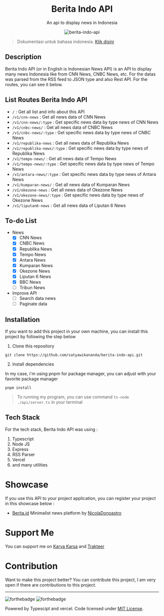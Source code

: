 <div align="center">
<h1>Berita Indo API</h1>

<p>An api to display news in Indonesia</p>

![berita-indo-api](https://socialify.git.ci/satyawikananda/berita-indo-api/image?description=1&forks=1&issues=1&logo=https%3A%2F%2Fi.pinimg.com%2Foriginals%2F26%2F91%2Ff2%2F2691f2fa1a0f078f5f274edf7fea6763.png&owner=1&pulls=1&stargazers=1&theme=Light)

</div>

> Dokumentasi untuk bahasa indonesia. [Klik disini](./README-ID.md)

## Description

Berita Indo API (or in English is Indonesian News API) is an API to display many news Indonesia like from CNN News, CNBC News, etc. For the datas was parsed from the RSS feed to JSON type and also Rest API. For the routes, you can see it below.

## List Routes Berita Indo API

- `/` : Get all list and info about this API
- `/v1/cnn-news` : Get all news data of CNN News
- `/v1/cnn-news/:type` : Get specific news data by type news of CNN News
- `/v1/cnbc-news/` : Get all news data of CNBC News
- `/v1/cnbc-news/:type` : Get specific news data by type news of CNBC News
- `/v1/republika-news` : Get all news data of Republika News
- `/v1/republika-news/:type` : Get specific news data by type news of Republika News
- `/v1/tempo-news/` : Get all news data of Tempo News
- `/v1/tempo-news/:type` : Get specific news data by type news of Tempo News
- `/v1/antara-news/:type` : Get specific news data by type news of Antara News
- `/v1/kumparan-news/` : Get all news data of Kumparan News
- `/v1/okezone-news` : Get all news data of Okezone News
- `/v1/okezone-news/:type` : Get specific news data by type news of Okezone News
- `/v1/liputan6-news` : Get all news data of Liputan 6 News

## To-do List

- News
  - [x] CNN News
  - [x] CNBC News
  - [x] Republika News
  - [x] Tempo News
  - [x] Antara News
  - [x] Kumparan News
  - [x] Okezone News
  - [x] Liputan 6 News
  - [x] BBC News
  - [ ] Tribun News
- Improve API
  - [ ] Search data news
  - [ ] Paginate data

## Installation

If you want to add this project in your own machine, you can install this project by following the step below

1. Clone this repository

```
git clone https://github.com/satyawikananda/berita-indo-api.git
```

2. Install dependencies

In my case, i'm using pnpm for package manager, you can adjust with your favorite package manager

```
pnpm install
```

> To running my program, you can use command `ts-node ./api/server.ts` in your terminal

## Tech Stack

For the tech stack, Berita Indo API was using :

1. Typescript
2. Node JS
3. Express
4. RSS Parser
5. Vercel
6. and many utilities

# Showcase

If you use this API to your project application, you can register your project in this showcase below :

- [Berita.id](https://github.com/NicolaDonoastro/berita.id) Minimalist news platform by [NicolaDonoastro](https://github.com/NicolaDonoastro)

# Support Me

You can support me on [Karya Karsa](https://karyakarsa.com/satyawikananda) and [Trakteer](https://trakteer.id/satya-wikananda/)

# Contribution

Want to make this project better? You can contribute this project, I am very open if there are contributions to this project.

---

![forthebadge](https://forthebadge.com/images/badges/built-with-love.svg)
![forthebadge](https://forthebadge.com/images/badges/made-with-typescript.svg)

Powered by Typescipt and vercel. Code licensed under [MIT License](https://raw.githubusercontent.com/satyawikananda/berita-indo-api/main/LICENSE?token=AH44ZFF4GHAMNS4WIL4FCC3ADZ4F6).

